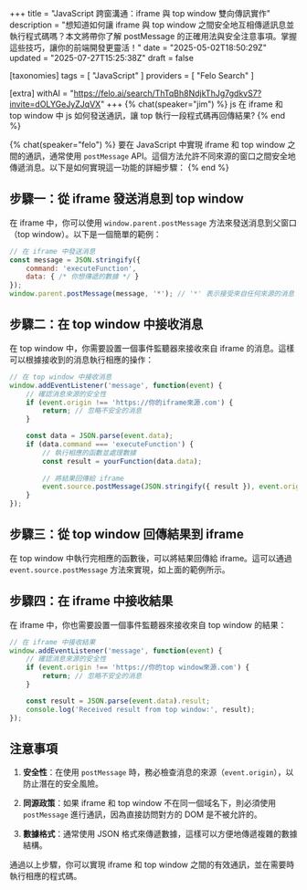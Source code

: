 +++
title = "JavaScript 跨窗溝通：iframe 與 top window 雙向傳訊實作"
description = "想知道如何讓 iframe 與 top window 之間安全地互相傳遞訊息並執行程式碼嗎？本文將帶你了解 postMessage 的正確用法與安全注意事項。掌握這些技巧，讓你的前端開發更靈活！"
date = "2025-05-02T18:50:29Z"
updated = "2025-07-27T15:25:38Z"
draft = false

[taxonomies]
tags = [ "JavaScript" ]
providers = [ "Felo Search" ]


[extra]
withAI = "<https://felo.ai/search/ThTqBh8NdjkThJg7gdkvS7?invite=dOLYGeJyZJqVX>"
+++
{% chat(speaker="jim") %}
js 在 iframe 和 top window 中 js 如何發送通訊，讓 top 執行一段程式碼再回傳結果?
{% end %}

{% chat(speaker="felo") %}
要在 JavaScript 中實現 iframe 和 top window 之間的通訊，通常使用 `postMessage` API。這個方法允許不同來源的窗口之間安全地傳遞消息。以下是如何實現這一功能的詳細步驟：
{% end %}

## **步驟一：從 iframe 發送消息到 top window**

在 iframe 中，你可以使用 `window.parent.postMessage` 方法來發送消息到父窗口（top window）。以下是一個簡單的範例：

```javascript
// 在 iframe 中發送消息
const message = JSON.stringify({
    command: 'executeFunction',
    data: { /* 你想傳遞的數據 */ }
});
window.parent.postMessage(message, '*'); // '*' 表示接受來自任何來源的消息
```

## **步驟二：在 top window 中接收消息**

在 top window 中，你需要設置一個事件監聽器來接收來自 iframe 的消息。這樣可以根據接收到的消息執行相應的操作：

```javascript
// 在 top window 中接收消息
window.addEventListener('message', function(event) {
    // 確認消息來源的安全性
    if (event.origin !== 'https://你的iframe來源.com') {
        return; // 忽略不安全的消息
    }

    const data = JSON.parse(event.data);
    if (data.command === 'executeFunction') {
        // 執行相應的函數並處理數據
        const result = yourFunction(data.data);
        
        // 將結果回傳給 iframe
        event.source.postMessage(JSON.stringify({ result }), event.origin);
    }
});
```

## **步驟三：從 top window 回傳結果到 iframe**

在 top window 中執行完相應的函數後，可以將結果回傳給 iframe。這可以通過 `event.source.postMessage` 方法來實現，如上面的範例所示。

## **步驟四：在 iframe 中接收結果**

在 iframe 中，你也需要設置一個事件監聽器來接收來自 top window 的結果：

```javascript
// 在 iframe 中接收結果
window.addEventListener('message', function(event) {
    // 確認消息來源的安全性
    if (event.origin !== 'https://你的top window來源.com') {
        return; // 忽略不安全的消息
    }

    const result = JSON.parse(event.data).result;
    console.log('Received result from top window:', result);
});
```

## **注意事項**

1. **安全性**：在使用 `postMessage` 時，務必檢查消息的來源（`event.origin`），以防止潛在的安全風險。

2. **同源政策**：如果 iframe 和 top window 不在同一個域名下，則必須使用 `postMessage` 進行通訊，因為直接訪問對方的 DOM 是不被允許的。

3. **數據格式**：通常使用 JSON 格式來傳遞數據，這樣可以方便地傳遞複雜的數據結構。

通過以上步驟，你可以實現 iframe 和 top window 之間的有效通訊，並在需要時執行相應的程式碼。
